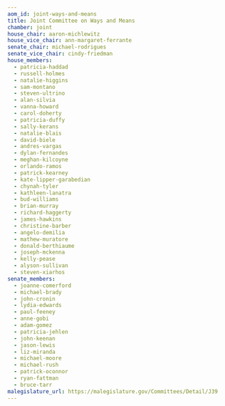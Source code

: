 ```yaml
---
aom_id: joint-ways-and-means
title: Joint Committee on Ways and Means
chamber: joint
house_chair: aaron-michlewitz
house_vice_chair: ann-margaret-ferrante
senate_chair: michael-rodrigues
senate_vice_chair: cindy-friedman
house_members:
  - patricia-haddad
  - russell-holmes
  - natalie-higgins
  - sam-montano
  - steven-ultrino
  - alan-silvia
  - vanna-howard
  - carol-doherty
  - patricia-duffy
  - sally-kerans
  - natalie-blais
  - david-biele
  - andres-vargas
  - dylan-fernandes
  - meghan-kilcoyne
  - orlando-ramos
  - patrick-kearney
  - kate-lipper-garabedian
  - chynah-tyler
  - kathleen-lanatra
  - bud-williams
  - brian-murray
  - richard-haggerty
  - james-hawkins
  - christine-barber
  - angelo-demilia
  - mathew-muratore
  - donald-berthiaume
  - joseph-mckenna
  - kelly-pease
  - alyson-sullivan
  - steven-xiarhos
senate_members:
  - joanne-comerford
  - michael-brady
  - john-cronin
  - lydia-edwards
  - paul-feeney
  - anne-gobi
  - adam-gomez
  - patricia-jehlen
  - john-keenan
  - jason-lewis
  - liz-miranda
  - michael-moore
  - michael-rush
  - patrick-oconnor
  - ryan-fattman
  - bruce-tarr
malegislature_url: https://malegislature.gov/Committees/Detail/J39
---
```


